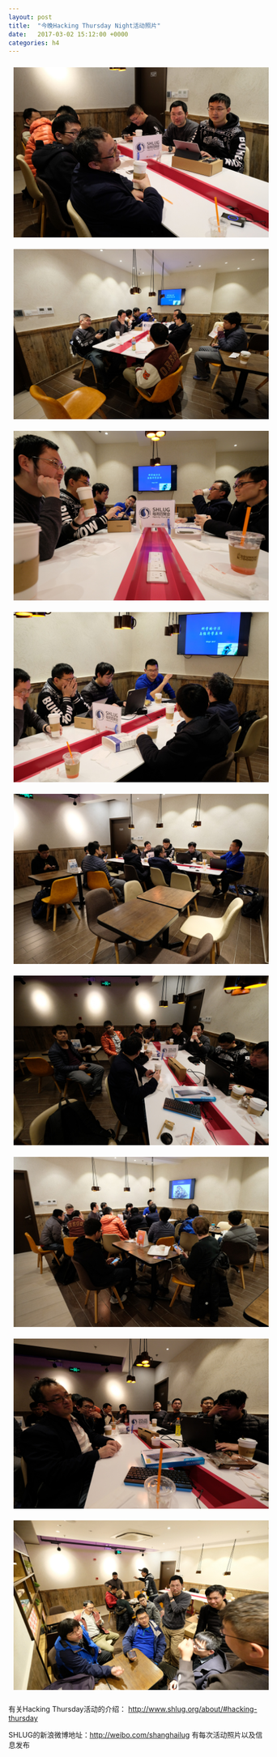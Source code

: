 ```yaml
---
layout: post
title:  "今晚Hacking Thursday Night活动照片"
date:   2017-03-02 15:12:00 +0000
categories: h4
---
```


[<img style='margin:10px;' src='https://raw.githubusercontent.com/shanghailug/res2017/master/h302.h4/h302_1944_1500+08.1920p.jpg'>](https://raw.githubusercontent.com/shanghailug/res2017/master/h302.h4/h302_1944_1500+08.JPG)
[<img style='margin:10px;' src='https://raw.githubusercontent.com/shanghailug/res2017/master/h302.h4/h302_1956_2200+08.1920p.jpg'>](https://raw.githubusercontent.com/shanghailug/res2017/master/h302.h4/h302_1956_2200+08.JPG)
[<img style='margin:10px;' src='https://raw.githubusercontent.com/shanghailug/res2017/master/h302.h4/h302_1956_3500+08.1920p.jpg'>](https://raw.githubusercontent.com/shanghailug/res2017/master/h302.h4/h302_1956_3500+08.JPG)
[<img style='margin:10px;' src='https://raw.githubusercontent.com/shanghailug/res2017/master/h302.h4/h302_1956_5800+08.1920p.jpg'>](https://raw.githubusercontent.com/shanghailug/res2017/master/h302.h4/h302_1956_5800+08.JPG)
[<img style='margin:10px;' src='https://raw.githubusercontent.com/shanghailug/res2017/master/h302.h4/h302_2003_3800+08.1920p.jpg'>](https://raw.githubusercontent.com/shanghailug/res2017/master/h302.h4/h302_2003_3800+08.JPG)
[<img style='margin:10px;' src='https://raw.githubusercontent.com/shanghailug/res2017/master/h302.h4/h302_2008_3500+08.1920p.jpg'>](https://raw.githubusercontent.com/shanghailug/res2017/master/h302.h4/h302_2008_3500+08.JPG)
[<img style='margin:10px;' src='https://raw.githubusercontent.com/shanghailug/res2017/master/h302.h4/h302_2031_4000+08.1920p.jpg'>](https://raw.githubusercontent.com/shanghailug/res2017/master/h302.h4/h302_2031_4000+08.JPG)
[<img style='margin:10px;' src='https://raw.githubusercontent.com/shanghailug/res2017/master/h302.h4/h302_2034_1500+08.1920p.jpg'>](https://raw.githubusercontent.com/shanghailug/res2017/master/h302.h4/h302_2034_1500+08.JPG)
[<img style='margin:10px;' src='https://raw.githubusercontent.com/shanghailug/res2017/master/h302.h4/h302_2155_1800+08.1920p.jpg'>](https://raw.githubusercontent.com/shanghailug/res2017/master/h302.h4/h302_2155_1800+08.JPG)

有关Hacking Thursday活动的介绍：
http://www.shlug.org/about/#hacking-thursday

SHLUG的新浪微博地址：http://weibo.com/shanghailug 有每次活动照片以及信息发布



